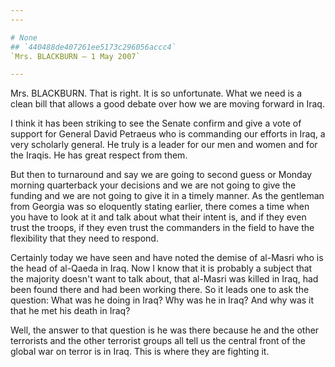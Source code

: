 ```yaml
---
---

# None
## `440488de407261ee5173c296056accc4`
`Mrs. BLACKBURN — 1 May 2007`

---
```



Mrs. BLACKBURN. That is right. It is so unfortunate. What we need is 
a clean bill that allows a good debate over how we are moving forward 
in Iraq.

I think it has been striking to see the Senate confirm and give a 
vote of support for General David Petraeus who is commanding our 
efforts in Iraq, a very scholarly general. He truly is a leader for our 
men and women and for the Iraqis. He has great respect from them.

But then to turnaround and say we are going to second guess or Monday 
morning quarterback your decisions and we are not going to give the 
funding and we are not going to give it in a timely manner. As the 
gentleman from Georgia was so eloquently stating earlier, there comes a 
time when you have to look at it and talk about what their intent is, 
and if they even trust the troops, if they even trust the commanders in 
the field to have the flexibility that they need to respond.

Certainly today we have seen and have noted the demise of al-Masri 
who is the head of al-Qaeda in Iraq. Now I know that it is probably a 
subject that the majority doesn't want to talk about, that al-Masri was 
killed in Iraq, had been found there and had been working there. So it 
leads one to ask the question: What was he doing in Iraq? Why was he in 
Iraq? And why was it that he met his death in Iraq?

Well, the answer to that question is he was there because he and the 
other terrorists and the other terrorist groups all tell us the central 
front of the global war on terror is in Iraq. This is where they are 
fighting it.